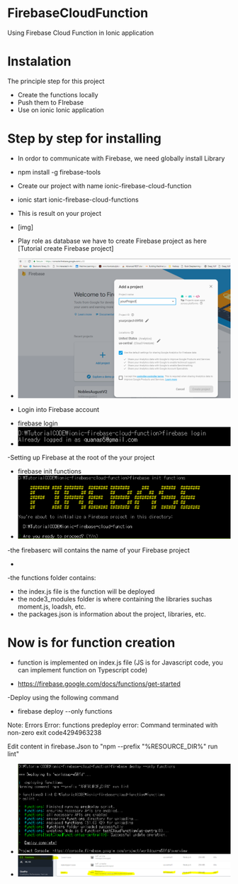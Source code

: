 ﻿# FirebaseCloudFunction
Using Firebase Cloud Function in Ionic application

# Instalation
The principle step for this project
- Create the functions locally
- Push them to FIrebase
- Use on ionic Ionic application

# Step by step for installing

- In ordor to communicate with Firebase, we need globally install Library
+ npm install -g firebase-tools

- Create our project with name ionic-firebase-cloud-function
+ ionic start ionic-firebase-cloud-functions

- This is result on your project

+ [img] 

- Play role as database we have to create Firebase project as here [Tutorial create Firebase project]
+ <img src="https://github.com/quanap5/FirebaseCloudFunction/blob/master/demo/createFirebaseProject.PNG">

- Login into Firebase account
+ firebase login
+ <img src="https://github.com/quanap5/FirebaseCloudFunction/blob/master/demo/firebase_login.PNG">

-Setting up Firebase at the root of the your project
+ firebase init functions
+ <img src="https://github.com/quanap5/FirebaseCloudFunction/blob/master/demo/firebase_init_functions.PNG">

-the firebaserc will contains the name of your Firebase project
+ <img>

-the functions folder contains:
+ the index.js file is the function will be deployed
+ the node3_modules folder is where containing the libraries suchas moment.js, loadsh, etc.
+ the packages.json is information about the project, libraries, etc.

# Now is for function creation
- function is implemented on index.js file (JS is for Javascript code, you can implement function on Typescript code)
+ https://firebase.google.com/docs/functions/get-started

-Deploy using the following command
+ firebase deploy --only functions

Note: Errors Error: functions predeploy error: Command terminated with non-zero exit code4294963238

Edit content in firebase.Json to "npm --prefix \"%RESOURCE_DIR%\" run lint"

- <img src="https://github.com/quanap5/FirebaseCloudFunction/blob/master/demo/deployfunction2.PNG">
- <img src="https://github.com/quanap5/FirebaseCloudFunction/blob/master/demo/deploySucess.PNG">





